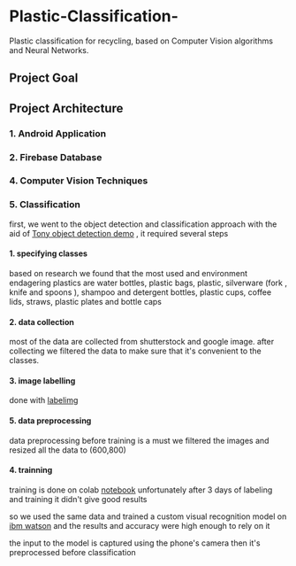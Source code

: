 # Plastic-Classification-
Plastic classification for recycling, based on Computer Vision algorithms and Neural Networks.
## Project Goal

## Project Architecture
### 1. Android Application
### 2. Firebase Database
### 4. Computer Vision Techniques
### 5. Classification
first, we went to the object detection and classification approach with the aid of [Tony object detection demo](https://github.com/Tony607/object_detection_demo) , it required several steps
#### 1. specifying classes 
based on research we found that the most used and environment endagering plastics are water bottles, plastic bags, plastic,  silverware (fork , knife and spoons ), shampoo and detergent bottles, plastic cups, coffee lids, straws, plastic plates and bottle  caps
#### 2. data collection
most of the data are collected from shutterstock and google image.
after collecting we filtered the data to make sure that it's convenient to the classes.
#### 3. image labelling 
done with [labelimg](https://github.com/tzutalin/labelImg)
#### 5. data preprocessing 
data preprocessing before training is a must 
we filtered the images and resized all the data to (600,800) 
#### 4. trainning
training is done on colab [notebook](https://drive.google.com/open?id=1A7WDR2371HpOgmr-j3OBiYwr5bX0YIu7)
unfortunately after 3 days of labeling and training it didn't give good results

so we used the same data and trained a custom visual recognition model on [ibm watson](https://www.ibm.com/watson) and the results and accuracy were high enough to rely on it 

the input to the model is captured using the phone's camera then it's preprocessed before classification 
